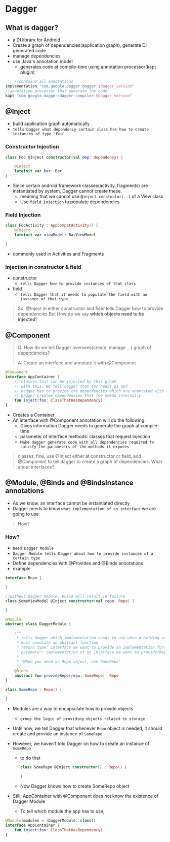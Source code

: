 # Dagger

## What is dagger?

- a DI library for Android
- Create a graph of dependencies(application graph), generate DI generated code
- manage dependencies
- use Java's annotation model
    - generates code at compile-time using annotation processor(kapt plugin)

```groovy
    //contains all annotations
implementation "com.google.dagger:dagger:$dagger_version"
//annotation processor that generate the code
kapt "com.google.dagger:dagger-compiler:$dagger_version"
```    

## @Inject

- build application graph automatically
- `tells Dagger what dependency certain class has how to create instances of type 'Foo'`

### Constructor Injection

```kotlin
class Foo @Inject constructor(val dep: dependency) {

    @Inject
    lateinit var bar: Bar
}
```

- Since certain android framework classes(activity, fragments) are instantiated by system, Dagger cannot create these.
    - meaning that we cannot use `@inject constuctor(..)` of a View class
    - Use `field injection` to populate dependencies

### Field Injection

```kotlin
class FooActivity : AppCompatActivity() {
    @Inject
    lateinit var viewModel: BarViewModel

}
```

- commonly used in Activities and Fragments

### Injection in constructor & field

- constructor
    - `tells Dagger how to provide instances of that class`
- field
    - `tells Dagger that it needs to populate the field with an instance of that type`

> So, @Inject in either constructor and field tells Dagger how to provide dependencies
> But How do we say **which objects need to be injected**?

## @Component

> Q: How do we tell Dagger oversees(create, manage ...) graph of dependencies?
>
> A: Create an interface and annotate it with @Component

```kotlin
@Component
interface AppContainer {
    // classes that can be injected by this graph
    // with this, We tell dagger that foo needs di and 
    // Dagger has to provide the dependencies which are annotated with @Inject
    // Dagger creates dependencies that foo needs internally
    fun inject(foo: ClassThatHasDependency)
}
```

- Creates a Container
- An interface with @Component annotation will do the following:
    - Gives information Dagger needs to generate the graph at compile-time
    - parameter of interface methods: classes that request injection
    - `Make dagger generate code with all dependencies required to satisfy the parameters of the methods it exposes`

> classes, fine, use @Inject either at constructor or field, and @Component to tell dagger to
> create a graph of dependencies. What about interfaces?

## @Module, @Binds and @BindsInstance annotations

- As we know, an interface cannot be instantiated directly
- Dagger needs to know `what implementation of an interface` we are going to use

> How?

### How?

- `Need Dagger Module`
- `Dagger Module tells Dagger about how to provide instances of a certain type`
- Define dependencies with @Provides and @Binds annotations
- example

```kotlin
interface Repo {

}

//without dagger module, build will result in failure
class SomeViewModel @Inject constructor(val repo: Repo) {

}

@Module
abstract class DaggerModule {

    /**
     * tells dagger which implementation needs to use when providing an interface
     * must annotate an abstract function
     * return type: interface we want to provide an implementation for(SomeRepo)
     * parameter: implementation of an interface we want to provide(Repo)
     * 
     * "When you need an Repo object, use SomeRepo"
     */
    @Binds
    abstract fun provideRepo(repo: SomeRepo): Repo
}

class SomeRepo : Repo() {

}
```
- Modules are a way to encapsulate how to provide objects
  - `group the logic of providing objects related to storage`

- Until now, we tell Dagger that whenever `Repo` object is needed, it should create and provide an 
  instance of `SomeRepo`
- However, we haven't told Dagger on how to create an instance of `SomeRepo`
  - to do that
    ```kotlin
    class SomeRepo @Inject constructor() : Repo() {
        
    }
    ```
  - Now Dagger knows how to create SomeRepo object

- Still, AppContainer with @Component does not know the existence of Dagger Module
  - To tell which module the app has to use,
```kotlin
@Module(modules = [DaggerModule::class])
interface AppContainer {
    fun inject(foo: ClassThatHasDependency)
}
```